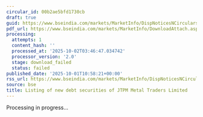 ```yaml
---
circular_id: 00b2ae5bfd1730cb
draft: true
guid: https://www.bseindia.com/markets/MarketInfo/DispNoticesNCirculars.aspx?Noticeid={BA424734-CEEF-4584-B2BC-2187E71ECF49}&noticeno=20251001-27&dt=10/01/2025&icount=27&totcount=83&flag=0
pdf_url: https://www.bseindia.com/markets/MarketInfo/DownloadAttach.aspx?id=20251001-27&attachedId=
processing:
  attempts: 1
  content_hash: ''
  processed_at: '2025-10-02T03:46:47.034742'
  processor_version: '2.0'
  stage: download_failed
  status: failed
published_date: '2025-10-01T10:58:21+00:00'
rss_url: https://www.bseindia.com/markets/MarketInfo/DispNoticesNCirculars.aspx?Noticeid={BA424734-CEEF-4584-B2BC-2187E71ECF49}&noticeno=20251001-27&dt=10/01/2025&icount=27&totcount=83&flag=0
source: bse
title: Listing of new debt securities of JTPM Metal Traders Limited
---
```


Processing in progress...
